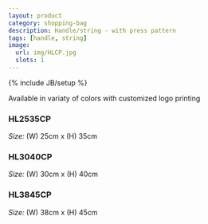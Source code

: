 ```yaml
---
layout: product
category: shopping-bag
description: Handle/string - with press pattern
tags: [handle, string]
image:
  url: img/HLCP.jpg
  slots: 1
---
```

{% include JB/setup %}

Available in variaty of colors with customized logo printing

### HL2535CP

*Size:* (W) 25cm x (H) 35cm

### HL3040CP

*Size:* (W) 30cm x (H) 40cm

### HL3845CP

*Size:* (W) 38cm x (H) 45cm
